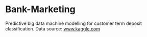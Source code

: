 # Bank-Marketing
Predictive big data machine modelling for customer term deposit classification.
Data source: www.kaggle.com

